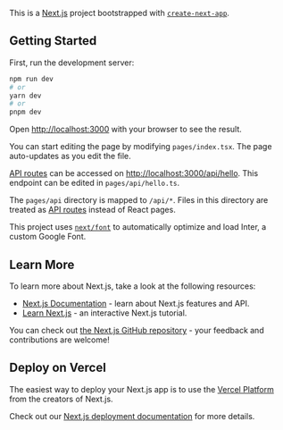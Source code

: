 <!--
- CodeSandbox https://codesandbox.io/p/sandbox/github/keyz/condensed-codesandbox/tree/main/react/chapter-03-05-state-functional-updater?file=/src/root.tsx
- StackBlitz WebContainer https://stackblitz.com/github/keyz/condensed-codesandbox/tree/main/react/chapter-03-05-state-functional-updater?file=src/root.tsx
- StackBlitz Embedded https://stackblitz.com/github/keyz/condensed-codesandbox/tree/main/react/chapter-03-05-state-functional-updater?embed=1&file=src/root.tsx&hideNavigation=1
- StackBlitz Codeflow https://stackblitz.com/~/github.com/keyz/condensed-codesandbox/tree/main/react/chapter-03-05-state-functional-updater?file=/react/chapter-03-05-state-functional-updater/src/root.tsx
-->

This is a [Next.js](https://nextjs.org/) project bootstrapped with [`create-next-app`](https://github.com/vercel/next.js/tree/canary/packages/create-next-app).

## Getting Started

First, run the development server:

```bash
npm run dev
# or
yarn dev
# or
pnpm dev
```

Open [http://localhost:3000](http://localhost:3000) with your browser to see the result.

You can start editing the page by modifying `pages/index.tsx`. The page auto-updates as you edit the file.

[API routes](https://nextjs.org/docs/api-routes/introduction) can be accessed on [http://localhost:3000/api/hello](http://localhost:3000/api/hello). This endpoint can be edited in `pages/api/hello.ts`.

The `pages/api` directory is mapped to `/api/*`. Files in this directory are treated as [API routes](https://nextjs.org/docs/api-routes/introduction) instead of React pages.

This project uses [`next/font`](https://nextjs.org/docs/basic-features/font-optimization) to automatically optimize and load Inter, a custom Google Font.

## Learn More

To learn more about Next.js, take a look at the following resources:

- [Next.js Documentation](https://nextjs.org/docs) - learn about Next.js features and API.
- [Learn Next.js](https://nextjs.org/learn) - an interactive Next.js tutorial.

You can check out [the Next.js GitHub repository](https://github.com/vercel/next.js/) - your feedback and contributions are welcome!

## Deploy on Vercel

The easiest way to deploy your Next.js app is to use the [Vercel Platform](https://vercel.com/new?utm_medium=default-template&filter=next.js&utm_source=create-next-app&utm_campaign=create-next-app-readme) from the creators of Next.js.

Check out our [Next.js deployment documentation](https://nextjs.org/docs/deployment) for more details.
